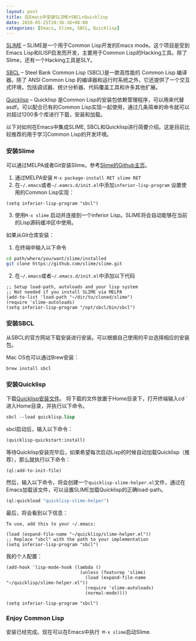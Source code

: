 ```yaml
---
layout: post
title: 在Emacs中安装SLIME+SBCL+Quicklisp
date: 2020-05-25T20:36:16+08:00
categories: [Emacs, Slime, SBCL, Quicklisp]
---
```

[SLIME](https://common-lisp.net/project/slime/) – SLIME是一个用于Common Lisp开发的Emacs mode。这个项目是受到Emacs Lisp和ILISP启发而开发，主要用于Common Lisp的Hacking工具。除了Slime，还有一个Hacking工具是SLY。

[SBCL](http://www.sbcl.org/) – Steel Bank Common Lisp (SBCL)是一款高性能的 Common Lisp 编译器。除了 ANSI Common Lisp 的编译器和运行时系统之外，它还提供了一个交互式环境，包括调试器、统计分析器、代码覆盖工具和许多其他扩展。

[Quicklisp](https://www.quicklisp.org/beta/) – Quicklisp 是Common Lisp的安装包依赖管理程序，可以用来代替asdf。可以配合已有的Common Lisp实现一起使用，通过几条简单的命令就可以对超过1200多个库进行下载，安装和加载。

以下对如何在Emacs中集成SLIME, SBCL和Quicklisp进行简要介绍。这是目前比较推荐的用于学习Common Lisp的开发环境。
### 安装Slime
可以通过MELPA或者Git安装Slime。参考[Slime的Github主页](https://github.com/slime/slime)。

1. 通过MELPA安装 `M-x package-install RET slime RET`
2. 在`~/.emacs`或者`~/.eamcs.d/init.el`中添加`inferior-lisp-program` 设置使用的Common Lisp实现：
``` emacs-lisp
(setq inferior-lisp-program "sbcl")
```
3. 使用`M-x slime` 启动并连接到一个inferior Lisp。SLIME将会自动能够在当前的Lisp源码缓冲区中使用。

如果从Git仓库安装：
1. 在终端中输入以下命令
```bash
cd path/where/you/want/slime/installed
git clone https://github.com/slime/slime.git
```
2. 在`~/.emacs`或者`~/.emacs.d/init.el`中添加以下代码
```emacs-lisp
;; Setup load-path, autoloads and your lisp system
;; Not needed if you install SLIME via MELPA
(add-to-list 'load-path "~/dir/to/cloned/slime")
(require 'slime-autoloads)
(setq inferior-lisp-program "/opt/sbcl/bin/sbcl")
```
### 安装SBCL
从SBCL的官方网站下载安装进行安装。可以根据自己使用的平台选择相应的安装包。

Mac OS也可以通过Brew安装：
``` bash
brew install sbcl
```
### 安装Quicklisp
下载[Quicklisp安装文件](https://beta.quicklisp.org/quicklisp.lisp)。
将下载的文件放置于Home目录下，打开终端输入cd ` 进入Home目录，并执行以下命令。

```lisp
sbcl --load quicklisp.lisp
```

sbcl启动后，输入以下命令：
```lisp
(quicklisp-quickstart:install)
```
等待Quicklisp安装完毕后，如果希望每次启动Lisp的时候自动加载Quicklisp（推荐），那么就执行以下命令：
```lisp
(ql:add-to-init-file)
```
然后，输入以下命令，将会创建一个`quicklisp-slime-helper.el`文件，通过在Emacs加载该文件，可以设置SLIME加载Quicklisp的正确load-path。
```lisp
(ql:quickload "quicklisp-slime-helper")
```
最后，将会看到以下信息：
```emacs-lisp
To use, add this to your ~/.emacs:

(load (expand-file-name "~/quicklisp/slime-helper.el"))
;; Replace "sbcl" with the path to your implementation
(setq inferior-lisp-program "sbcl")
```

我的个人配置：
```emacs-lisp
(add-hook 'lisp-mode-hook (lambda ()
                            (unless (featurep 'slime)
                              (load (expand-file-name "~/quicklisp/slime-helper.el"))
                              (require 'slime-autoloads)
                              (normal-mode))))

(setq inferior-lisp-program "sbcl")
```
### Enjoy Common Lisp

安装已经完成。现在可以在Emacs中执行` M-x slime`启动Slime.
